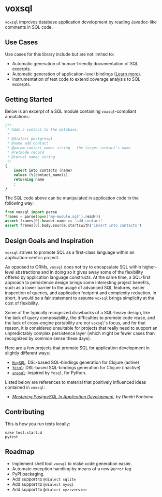 # voxsql

`voxsql` improves database application development by reading Javadoc-like comments in SQL code.

## Use Cases

Use cases for this library include but are not limited to:
* Automatic generation of human-friendly documentation of SQL excerpts.
* Automatic generation of application-level bindings ([Learn more](docs/code-gen.md)).
* Instrumentation of test code to extend coverage analysis to SQL excerpts.

## Getting Started

Below is an excerpt of a SQL module containing `voxsql`-compliant annotations:

```sql
/**
 * Adds a contact to the database.
 *
 * @dialect postgresql
 * @name add_contact
 * @param contact_name: string - the target contact's name
 * @retmode record
 * @retval name: string
 */
{
    insert into contacts (name)
    values (%(contact_name)s)
    returning name
    ;
}
```

The SQL code above can be manipulated in application code in the following way:

```python
from voxsql import parse
frames = parse(open('my-module.sql').read())
assert frames[0].header.name == 'add_contact'
assert frames[0].body.source.startswith('insert into contacts')
```

## Design Goals and Inspiration

`voxsql` strives to promote SQL as a first-class language within an application-centric project.

As opposed to ORMs, `voxsql` does not try to encapsulate SQL within higher-level abstractions and in doing so it gives away some of the flexibility offered by application language constructs. At the same time, a SQL-first approach to persistence design brings some interesting project benefits, such as a lower barrier to the usage of advanced SQL features, easier inspection of queries, and application footprint and complexity reduction. In short, it would be a fair statement to assume `voxsql` brings simplicity at the cost of flexibility.

Some of the typically recognized drawbacks of a SQL-heavy design, like the lack of query composability, the difficulties to promote code reuse, and the lack of cross-engine portability are not `voxsql`'s focus, and for that reason, it is considered unsuitable for projects that really need to support an unpredictably complex persistence layer (which might be fewer cases than recognized by common sense these days).

Here are a few projects that promote SQL for application development in slightly different ways:
* [`HugSQL`](https://github.com/layerware/hugsql): DSL-based SQL-bindings generation for Clojure (active)
* [`Yesql`](https://github.com/krisajenkins/yesql/): DSL-based SQL-bindings generation for Clojure (inactive)
* [`anosql`](https://github.com/honza/anosql): inspired by `Yesql`, for Python.

Listed below are references to material that positively influenced ideas contained in `voxsql`:
* _[Mastering PostgreSQL In Application Development](https://masteringpostgresql.com/), by Dimitri Fontaine_.

## Contributing

This is how you run tests locally:

```shell
make test.start.d
pytest
```

## Roadmap

* Implement shell tool `voxsql` to make code generation easier.
* Automate exception handling by means of a new `@error` tag.
* PyPI packaging.
* Add support to `@dialect sqlite`
* Add support to `@dialect mysql`
* Add support to `@dialect xyz:version`
